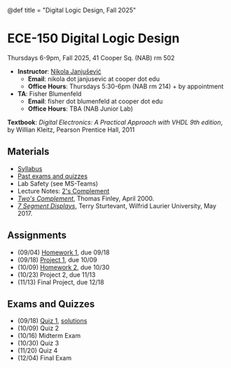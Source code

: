 @def title = "Digital Logic Design, Fall 2025"

# ECE-150 Digital Logic Design

Thursdays 6-9pm, Fall 2025, 41 Cooper Sq. (NAB) rm 502

* **Instructor**: [Nikola Janjušević](/)
    - **Email**: nikola dot janjusevic at cooper dot edu
    - **Office Hours**: Thursdays 5:30-6pm (NAB rm 214) + by appointment
* **TA**: Fisher Blumenfeld
    - **Email**: fisher dot blumenfeld at cooper dot edu
    - **Office Hours**: TBA (NAB Junior Lab)

**Textbook**: *Digital Electronics: A Practical Approach with VHDL 9th edition*, by Willian Kleitz, Pearson Prentice Hall, 2011

## Materials 
- [Syllabus](/assets/dld25/syllabus.pdf)
- [Past exams and quizzes](/teaching)
- Lab Safety (see MS-Teams)
- Lecture Notes: [2's Complement](/assets/dld25/2sComplement.pdf)
- [*Two's Complement*](https://www.cs.cornell.edu/~tomf/notes/cps104/twoscomp.html), Thomas Finley, April 2000.
- [*7 Segment Displays*](http://denethor.wlu.ca/common/7_segment.shtml#:~:text=If%20the%20device%20is%20common,must%20be%20pulled%20%22high%22.), Terry Sturtevant, Wilfrid Laurier University, May 2017.

## Assignments
- (09/04) [Homework 1](/assets/dld25/hw1.pdf), due 09/18
- (09/18) [Project 1](/assets/dld25/project1.pdf), due 10/09
- (10/09) [Homework 2](/assets/dld25/hw2.pdf), due 10/30
- (10/23) Project 2, due 11/13
- (11/13) Final Project, due 12/18

## Exams and Quizzes 
- (09/18) [Quiz 1](/assets/dld25/quiz1.pdf), [solutions](/assets/dld25/quiz1_solutions.pdf)
- (10/09) Quiz 2
- (10/16) Midterm Exam
- (10/30) Quiz 3 
- (11/20) Quiz 4 
- (12/04) Final Exam

